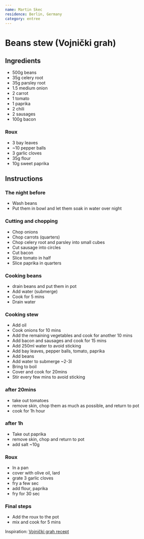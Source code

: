 ```yaml
---
name: Martin Skec
residence: Berlin, Germany
category: entree
---
```


# Beans stew (Vojnički grah)

## Ingredients 
* 500g beans
* 35g celery root
* 35g parsley root
* 1.5 medium onion
* 2 carrot
* 1 tomato
* 1 paprika
* 2 chili
* 2 sausages
* 100g bacon

### Roux
* 3 bay leaves
* ~10 pepper balls
* 3 garlic cloves
* 35g flour
* 10g sweet paprika

## Instructions
### The night before
* Wash beans
* Put them in bowl and let them soak in water over night

### Cutting and chopping
* Chop onions
* Chop carrots (quarters)
* Chop celery root and parsley into small cubes
* Cut sausage into circles
* Cut bacon 
* Slice tomato in half
* Slice paprika in quarters

### Cooking beans
* drain beans and put them in pot
* Add water (submerge)
* Cook for 5 mins
* Drain water

### Cooking stew
* Add oil
* Cook onions for 10 mins
* Add the remaining vegetables and cook for another 10 mins
* Add bacon and sausages and cook for 15 mins
* Add 250ml water to avoid sticking
* Add bay leaves, pepper balls, tomato, paprika
* Add beans
* Add water to submerge ~2-3l
* Bring to boil
* Cover and cook for 20mins
* Stir every few mins to avoid sticking 

### after 20mins
* take out tomatoes
* remove skin, chop them as much as possible,  and return to pot
* cook for 1h hour

### after 1h
* Take out paprika
* remove skin, chop and return to pot
* add salt ~10g

### Roux
* In a pan
* cover with olive oil, lard
* grate 3 garlic cloves
* fry a few sec
* add flour, paprika
* fry for 30 sec

### Final steps
* Add the roux to the pot
* mix and cook for 5 mins

Inspiration: [Vojnički grah recept](https://sasina-kuhinja.com/videorecepti/vojnicki-grah-recept)
